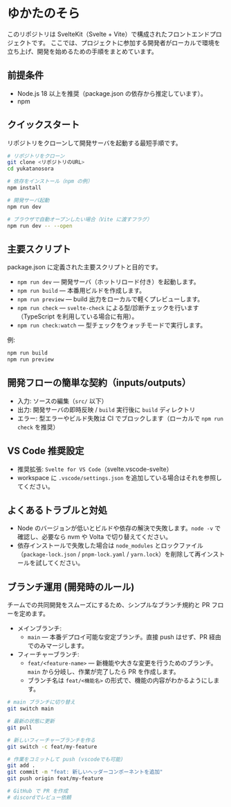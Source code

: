 # ゆかたのそら

このリポジトリは SvelteKit（Svelte + Vite）で構成されたフロントエンドプロジェクトです。
ここでは、プロジェクトに参加する開発者がローカルで環境を立ち上げ、開発を始めるための手順をまとめています。

## 前提条件

- Node.js 18 以上を推奨（package.json の依存から推定しています）。
- npm

## クイックスタート

リポジトリをクローンして開発サーバを起動する最短手順です。

```bash
# リポジトリをクローン
git clone <リポジトリのURL>
cd yukatanosora

# 依存をインストール（npm の例）
npm install

# 開発サーバ起動
npm run dev

# ブラウザで自動オープンしたい場合（Vite に渡すフラグ）
npm run dev -- --open
```

## 主要スクリプト

package.json に定義された主要スクリプトと目的です。

- `npm run dev` — 開発サーバ（ホットリロード付き）を起動します。
- `npm run build` — 本番用ビルドを作成します。
- `npm run preview` — build 出力をローカルで軽くプレビューします。
- `npm run check` — `svelte-check` による型/診断チェックを行います（TypeScript を利用している場合に有用）。
- `npm run check:watch` — 型チェックをウォッチモードで実行します。

例:

```bash
npm run build
npm run preview
```

## 開発フローの簡単な契約（inputs/outputs）

- 入力: ソースの編集（`src/` 以下）
- 出力: 開発サーバの即時反映 / `build` 実行後に `build` ディレクトリ
- エラー: 型エラーやビルド失敗は CI でブロックします（ローカルで `npm run check` を推奨）

## VS Code 推奨設定

- 推奨拡張: `Svelte for VS Code`（svelte.vscode-svelte）
- workspace に `.vscode/settings.json` を追加している場合はそれを参照してください。

## よくあるトラブルと対処

- Node のバージョンが低いとビルドや依存の解決で失敗します。`node -v` で確認し、必要なら nvm や Volta で切り替えてください。
- 依存インストールで失敗した場合は `node_modules` とロックファイル（`package-lock.json` / `pnpm-lock.yaml` / `yarn.lock`）を削除して再インストールを試してください。

## ブランチ運用 (開発時のルール)

チームでの共同開発をスムーズにするため、シンプルなブランチ規約と PR フローを定めます。

- メインブランチ:
  - `main` — 本番デプロイ可能な安定ブランチ。直接 push はせず、PR 経由でのみマージします。
- フィーチャーブランチ:
  - `feat/<feature-name>` — 新機能や大きな変更を行うためのブランチ。`main` から分岐し、作業が完了したら PR を作成します。
  - ブランチ名は `feat/<機能名>` の形式で、機能の内容がわかるようにします。

```bash
# main ブランチに切り替え
git switch main

# 最新の状態に更新
git pull

# 新しいフィーチャーブランチを作る
git switch -c feat/my-feature

# 作業をコミットして push (vscodeでも可能)
git add .
git commit -m "feat: 新しいヘッダーコンポーネントを追加"
git push origin feat/my-feature

# GitHub で PR を作成
# discordでレビュー依頼
```
